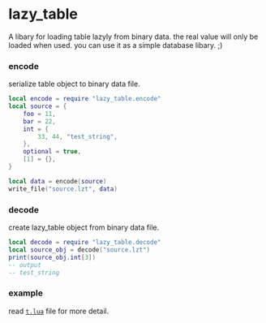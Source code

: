 # lazy_table
A libary for loading table lazyly from binary data. the real value will only be loaded when used. you can use it as a simple database libary. ;)

### encode
serialize table object to binary data file.
~~~.lua
local encode = require "lazy_table.encode"
local source = {
    foo = 11,
    bar = 22,
    int = {
        33, 44, "test_string",
    },
    optional = true,
    [1] = {},
}

local data = encode(source)
write_file("source.lzt", data)
~~~

### decode
create lazy_table object from binary data file.
~~~.lua
local decode = require "lazy_table.decode"
local source_obj = decode("source.lzt")
print(source_obj.int[3])
-- output
-- test_string
~~~

### example
read [`t.lua`](https://github.com/lvzixun/lazy_table/blob/master/t.lua) file for more detail.

